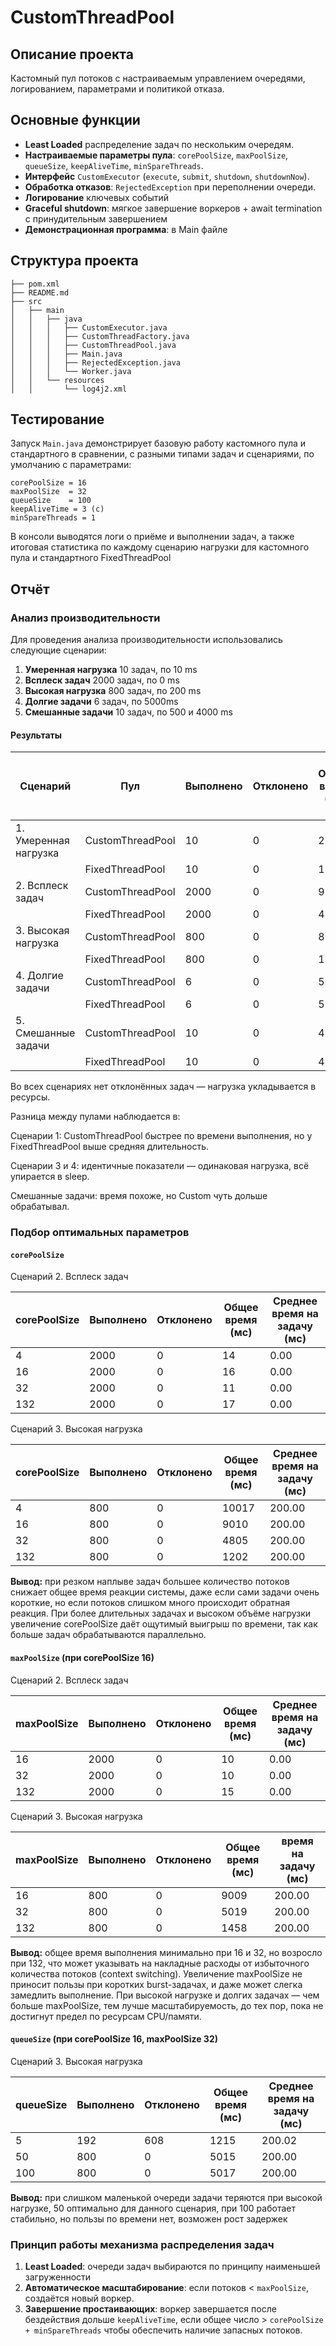 # CustomThreadPool

## Описание проекта

Кастомный пул потоков с настраиваемым управлением очередями, логированием, параметрами и политикой отказа.

## Основные функции

* **Least Loaded** распределение задач по нескольким очередям.
* **Настраиваемые параметры пула**: `corePoolSize`, `maxPoolSize`, `queueSize`, `keepAliveTime`, `minSpareThreads`.
* **Интерфейс** `CustomExecutor` (`execute`, `submit`, `shutdown`, `shutdownNow`).
* **Обработка отказов**: `RejectedException` при переполнении очереди.
* **Логирование** ключевых событий
* **Graceful shutdown**: мягкое завершение воркеров + await termination с принудительным завершением
* **Демонстрационная программа**: в Main файле


## Структура проекта

```
├── pom.xml
├── README.md
├── src
│   ├── main
│   │   ├── java
│   │   │   ├── CustomExecutor.java
│   │   │   ├── CustomThreadFactory.java
│   │   │   ├── CustomThreadPool.java
│   │   │   ├── Main.java
│   │   │   ├── RejectedException.java
│   │   │   └── Worker.java
│   │   └── resources
│   │       └── log4j2.xml

```

## Тестирование

Запуск `Main.java` демонстрирует базовую работу кастомного пула  и стандартного в сравнении, с разными типами задач и сценариями, по умолчанию с параметрами:

```
corePoolSize = 16
maxPoolSize  = 32
queueSize    = 100
keepAliveTime = 3 (c)
minSpareThreads = 1
```

В консоли выводятся логи о приёме и выполнении задач, а также итоговая статистика по каждому сценарию нагрузки для кастомного пула и стандартного FixedThreadPool

## Отчёт

### Анализ производительности

Для проведения анализа производительности использовались следующие сценарии:

1. **Умеренная нагрузка** 10 задач, по 10 ms
2. **Всплеск задач** 2000 задач, по 0 ms
3. **Высокая нагрузка** 800 задач, по 200 ms
4. **Долгие задачи** 6 задач, по 5000ms
6. **Смешанные задачи** 10 задач, по 500  и 4000 ms

#### Результаты 
| Сценарий              | Пул              | Выполнено | Отклонено | Общее время (мс) | Среднее время на задачу (мс) |
|-----------------------| ---------------- | --------- | --------- | ---------------- |------------------------------|
| 1. Умеренная нагрузка | CustomThreadPool | 10        | 0         | 22               | 10.00                        |
|                       | FixedThreadPool  | 10        | 0         | 18               | 13.00                        |
| 2. Всплеск задач      | CustomThreadPool | 2000      | 0         | 9                | 0.00                         |
|                       | FixedThreadPool  | 2000      | 0         | 4                | 0.00                         |
| 3. Высокая нагрузка   | CustomThreadPool | 800       | 0         | 8007             | 200.00                       |
|                       | FixedThreadPool  | 800       | 0         | 10007            | 200.00                       |
| 4. Долгие задачи      | CustomThreadPool | 6         | 0         | 5000             | 5000.00                      |
|                       | FixedThreadPool  | 6         | 0         | 5000             | 5000.00                      |
| 5. Смешанные задачи   | CustomThreadPool | 10        | 0         | 4507             | 0.00                         |
|                       | FixedThreadPool  | 10        | 0         | 4001             | 0.00                         |

Во всех сценариях нет отклонённых задач — нагрузка укладывается в ресурсы.

Разница между пулами наблюдается в:

Сценарии 1: CustomThreadPool быстрее по времени выполнения, но у FixedThreadPool выше средняя длительность.

Сценарии 3 и 4: идентичные показатели — одинаковая нагрузка, всё упирается в sleep.

Смешанные задачи: время похоже, но Custom чуть дольше обрабатывал.

### Подбор оптимальных параметров

#### `corePoolSize`

Сценарий 2. Всплеск задач

| corePoolSize | Выполнено | Отклонено | Общее время (мс) | Среднее время на задачу (мс) |
|--------------|-----------|-----------|------------------|------------------------------|
| 4            | 2000      | 0         | 14               | 0.00                         |
| 16           | 2000      | 0         | 16               | 0.00                         |
| 32           | 2000      | 0         | 11               | 0.00                         |
| 132          | 2000      | 0         | 17               | 0.00                         |

Сценарий 3. Высокая нагрузка

| corePoolSize | Выполнено | Отклонено | Общее время (мс) | Среднее время на задачу (мс) |
|--------------|-----------|-----------|------------------|------------------------------|
| 4            | 800       | 0         | 10017            | 200.00                       |
| 16           | 800       | 0         | 9010             | 200.00                       |
| 32           | 800       | 0         | 4805             | 200.00                       |
| 132          | 800       | 0         | 1202             | 200.00                       |

**Вывод:** при резком наплыве задач большее количество потоков снижает общее время реакции системы, даже если сами задачи очень короткие, но если потоков слишком много происходит обратная реакция.
При более длительных задачах и высоком объёме нагрузки увеличение corePoolSize даёт ощутимый выигрыш по времени, так как больше задач обрабатываются параллельно.

#### `maxPoolSize` (при corePoolSize 16)

Сценарий 2. Всплеск задач

| maxPoolSize | Выполнено | Отклонено | Общее время (мс) | Среднее время на задачу (мс) |
|--------------|-----------|-----------|------------------|-------------|
| 16           | 2000      | 0         | 10               | 0.00        |
| 32           | 2000      | 0         | 10               | 0.00        |
| 132          | 2000      | 0         | 15               | 0.00        |

Сценарий 3. Высокая нагрузка

| maxPoolSize | Выполнено | Отклонено | Общее время (мс) | время на задачу (мс) |
|--------------|-----------|-----------|------------------|--------------|
| 16           | 800       | 0         | 9009             | 200.00       |
| 32           | 800       | 0         | 5019             | 200.00       |
| 132          | 800       | 0         | 1458             | 200.00       |

**Вывод:** общее время выполнения минимально при 16 и 32, но возросло при 132, что может указывать на накладные расходы от избыточного количества потоков (context switching).
Увеличение maxPoolSize не приносит пользы при коротких burst-задачах, и даже может слегка замедлить выполнение.
При высокой нагрузке и долгих задачах — чем больше maxPoolSize, тем лучше масштабируемость, до тех пор, пока не достигнут предел по ресурсам CPU/памяти.

#### `queueSize`  (при corePoolSize 16, maxPoolSize 32)

Сценарий 3. Высокая нагрузка

| queueSize | Выполнено | Отклонено | Общее время (мс) | Среднее время на задачу (мс) |
|-------------|-----------|-----------|------------------|------------------------------|
| 5           | 192       | 608       | 1215             | 200.02                       |
| 50          | 800       | 0         | 5015             | 200.00                       |
| 100         | 800       | 0         | 5017             | 200.00                       |

**Вывод:** при слишком маленькой очереди задачи теряются при высокой нагрузке, 50 оптимально для данного сценария, при 100 работает стабильно,
но пользы по времени нет, возможен рост задержек

### Принцип работы механизма распределения задач

1. **Least Loaded**: очереди задач выбираются по принципу наименьшей загруженности
2. **Автоматическое масштабирование**: если потоков < `maxPoolSize`, создаётся новый воркер.
3. **Завершение простаивающих**: воркер завершается после бездействия дольше `keepAliveTime`, если общее число > `corePoolSize + minSpareThreads` чтобы обеспечить наличие запасных потоков.

